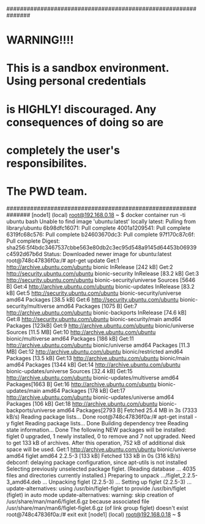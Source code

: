 ###############################################################
#                          WARNING!!!!                        #
# This is a sandbox environment. Using personal credentials   #
# is HIGHLY! discouraged. Any consequences of doing so are    #
# completely the user's responsibilites.                      #
#                                                             #
# The PWD team.                                               #
###############################################################
[node1] (local) root@192.168.0.18 ~
$ docker container run -ti ubuntu bash
Unable to find image 'ubuntu:latest' locally
latest: Pulling from library/ubuntu
6b98dfc16071: Pull complete
4001a1209541: Pull complete
6319fc68c576: Pull complete
b24603670dc3: Pull complete
97f170c87c6f: Pull complete
Digest: sha256:5f4bdc3467537cbbe563e80db2c3ec95d548a9145d64453b06939c4592d67b6d
Status: Downloaded newer image for ubuntu:latest
root@748c47836f0a:/# apt-get update
Get:1 http://archive.ubuntu.com/ubuntu bionic InRelease [242 kB]
Get:2 http://security.ubuntu.com/ubuntu bionic-security InRelease [83.2 kB]
Get:3 http://security.ubuntu.com/ubuntu bionic-security/universe Sources [5646 B]
Get:4 http://archive.ubuntu.com/ubuntu bionic-updates InRelease [83.2 kB]
Get:5 http://security.ubuntu.com/ubuntu bionic-security/universe amd64 Packages [38.5 kB]
Get:6 http://security.ubuntu.com/ubuntu bionic-security/multiverse amd64 Packages [1075 B]
Get:7 http://archive.ubuntu.com/ubuntu bionic-backports InRelease [74.6 kB]
Get:8 http://security.ubuntu.com/ubuntu bionic-security/main amd64 Packages [123kB]
Get:9 http://archive.ubuntu.com/ubuntu bionic/universe Sources [11.5 MB]
Get:10 http://archive.ubuntu.com/ubuntu bionic/multiverse amd64 Packages [186 kB]
Get:11 http://archive.ubuntu.com/ubuntu bionic/universe amd64 Packages [11.3 MB]
Get:12 http://archive.ubuntu.com/ubuntu bionic/restricted amd64 Packages [13.5 kB]
Get:13 http://archive.ubuntu.com/ubuntu bionic/main amd64 Packages [1344 kB]
Get:14 http://archive.ubuntu.com/ubuntu bionic-updates/universe Sources [32.4 kB]
Get:15 http://archive.ubuntu.com/ubuntu bionic-updates/multiverse amd64 Packages[1663 B]
Get:16 http://archive.ubuntu.com/ubuntu bionic-updates/main amd64 Packages [178 kB]
Get:17 http://archive.ubuntu.com/ubuntu bionic-updates/universe amd64 Packages [106 kB]
Get:18 http://archive.ubuntu.com/ubuntu bionic-backports/universe amd64 Packages[2793 B]
Fetched 25.4 MB in 3s (7333 kB/s)
Reading package lists... Done
root@748c47836f0a:/# apt-get install -y figlet
Reading package lists... Done
Building dependency tree
Reading state information... Done
The following NEW packages will be installed:
  figlet
0 upgraded, 1 newly installed, 0 to remove and 7 not upgraded.
Need to get 133 kB of archives.
After this operation, 752 kB of additional disk space will be used.
Get:1 http://archive.ubuntu.com/ubuntu bionic/universe amd64 figlet amd64 2.2.5-3 [133 kB]
Fetched 133 kB in 0s (316 kB/s)
debconf: delaying package configuration, since apt-utils is not installed
Selecting previously unselected package figlet.
(Reading database ... 4035 files and directories currently installed.)
Preparing to unpack .../figlet_2.2.5-3_amd64.deb ...
Unpacking figlet (2.2.5-3) ...
Setting up figlet (2.2.5-3) ...
update-alternatives: using /usr/bin/figlet-figlet to provide /usr/bin/figlet (figlet) in auto mode
update-alternatives: warning: skip creation of /usr/share/man/man6/figlet.6.gz because associated file /usr/share/man/man6/figlet-figlet.6.gz (of link group figlet) doesn't exist
root@748c47836f0a:/# exit
exit
[node1] (local) root@192.168.0.18 ~
$